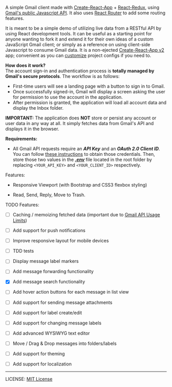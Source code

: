 A simple Gmail client made with [Create-React-App](https://github.com/facebook/create-react-app) + [React-Redux](https://github.com/reduxjs/react-redux), using [Gmail's public Javascript API](https://developers.google.com/gmail/api/). It also uses [React Router](https://github.com/ReactTraining/react-router) to add some routing features.

It is meant to be a simple demo of utilizing live data from a RESTful API by using React development tools. It can be useful as a starting point for anyone wanting to fork it and extend it for their own ideas of a custom JavaScript Gmail client; or simply as a reference on using client-side Javascript to consume Gmail data. It is a non-ejected [Create-React-App v2](https://github.com/facebook/create-react-app) app; convenient as you can [customize](https://facebook.github.io/create-react-app/docs/available-scripts#npm-run-eject) project configs if you need to.


**How does it work?**  
The account sign-in and authentication process is **totally managed by Gmail's secure protocols**.  The workflow is as follows:

 - First-time users will see a landing page with a button to sign in to
   Gmail.
 - Once successfully signed-in, Gmail will display a screen asking the
   user for permission to use the account in the application.
  - After permission is granted, the application will load all account data and display the Inbox folder.

**IMPORTANT:** The application does **NOT** store or persist any account or user data in any way at all. It simply fetches data from Gmail's API and displays it in the browser.


  
  

**Requirements:**

  
  

- All Gmail API requests require an ***API Key*** and an ***OAuth 2.0 Client ID***. You can follow [these instructions](https://developers.google.com/fit/android/get-api-key) to obtain those credentials. Then, store those two values in the ***[.env](https://facebook.github.io/create-react-app/docs/adding-custom-environment-variables)*** file located in the root folder by replacing `<YOUR_API_KEY>` and `<YOUR_CLIENT_ID>` respectively.

  

  

Features:

- Responsive Viewport (with Bootstrap and CSS3 flexbox styling)

- Read, Send, Reply, Move to Trash.

  

TODO Features:

- [ ] Caching / memoizing fetched data (important due to [Gmail API Usage Limits](https://developers.google.com/gmail/api/v1/reference/quota))

- [ ] Add support for push notifications

- [ ] Improve responsive layout for mobile devices

- [ ] TDD tests

- [ ] Display message label markers

- [ ] Add message forwarding functionality

- [x] Add message search functionality

- [ ] Add hover action buttons for each message in list view

- [ ] Add support for sending message attachments

- [ ] Add support for label create/edit

- [ ] Add support for changing message labels

- [ ] Add advanced WYSIWYG text editor

- [ ] Move / Drag & Drop messages into folders/labels

- [ ] Add support for theming

- [ ] Add support for localization


---
LICENSE: [MIT License](https://opensource.org/licenses/MIT)
